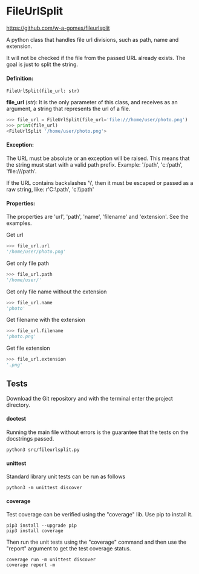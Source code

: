 # FileUrlSplit

https://github.com/w-a-gomes/fileurlsplit

A python class that handles file url divisions, such as path, name and 
extension.

It will not be checked if the file from the passed URL already exists.
The goal is just to split the string.

#### Definition:
    FileUrlSplit(file_url: str)

**file_url** (*str*): It is the only parameter of this class, and receives 
as an argument, a string that represents the url of a file.
```Python console
>>> file_url = FileUrlSplit(file_url='file:///home/user/photo.png')
>>> print(file_url)
<FileUrlSplit '/home/user/photo.png'>
```

#### Exception:
The URL must be absolute or an exception will be raised. This means
  that the string must start with a valid path prefix. Example: '/path',
  'c:/path', 'file:///path'.

  If the URL contains backslashes '\\', then it must be escaped or passed
  as a raw string, like: r'C:\path', 'c:\\\path'

#### Properties:
The properties are 'url', 'path', 'name', 'filename' and 'extension'. See 
the examples.

Get url
```Python console
>>> file_url.url
'/home/user/photo.png'
```
Get only file path
```Python console
>>> file_url.path
'/home/user/'
```
Get only file name without the extension
```Python console
>>> file_url.name
'photo'
```
Get filename with the extension
```Python console
>>> file_url.filename
'photo.png'
```
Get file extension
```Python console
>>> file_url.extension
'.png'
```

## Tests
Download the Git repository and with the terminal enter the 
project directory.

#### doctest
Running the main file without errors is the guarantee that the tests on 
the docstrings passed.
```console
python3 src/fileurlsplit.py
```

#### unittest
Standard library unit tests can be run as follows
```console
python3 -m unittest discover
```

#### coverage
Test coverage can be verified using the "coverage" lib. 
Use pip to install it.
```console
pip3 install --upgrade pip
pip3 install coverage
```
Then run the unit tests using the "coverage" command and then use the 
"report" argument to get the test coverage status.
```console
coverage run -m unittest discover
coverage report -m
```
